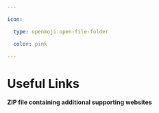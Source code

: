 ```yaml
---

icon: 

  type: openmoji:open-file-folder

  color: pink

---
```


# Useful Links

<b>ZIP file containing additional supporting websites</b>